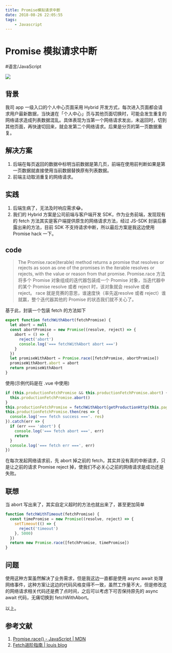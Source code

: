 ```yaml
---
title: Promise模拟请求中断
date: 2018-08-26 22:05:55
tags:
    - Javascript
---
```


# Promise 模拟请求中断
#语言/JavaScript


![](https://ws1.sinaimg.cn/large/006tNbRwly1funghu18coj30sf0jjmzk.jpg)


## 背景
我司 app 一级入口的个人中心页面采用 Hybrid 开发方式，每次进入页面都会请求用户最新数据，当快速在「个人中心」页与其他页面切换时，可能会发生重复的网络请求造成列表数据混乱。具体表现为当第一个网络请求发出，未返回时，切到其他页面，再快速切回来，就会发第二个网络请求。后果是分页的第一页数据重复。

<!--more-->

## 解决方案
  1. 后端在每页返回的数据中标明当前数据是第几页，前端在使用前判断如果是第一页数据就直接使用当前数据替换原有列表数据。
  2. 前端主动取消重复的网络请求。

## 实践
  1. 后端生病了，无法及时响应需求😂。
  2. 我们的 Hybrid 方案是公司前端与客户端开发 SDK，作为业务前端，发现现有的 fetch 方法其实是客户端提供原生的网络请求方法，经过 JS-SDK 封装后暴露出来的方法，目前 SDK 不支持请求中断，所以最后方案是我这边使用 Promise hack 一下。
  
## code
> The Promise.race(iterable) method returns a promise that resolves or rejects as soon as one of the promises in the iterable resolves or rejects, with the value or reason from that promise.
Promise.race 方法将多个 Promise 对象组成的迭代器包装成一个 Promise 对象，当迭代器中的某个 Promise resolve 或者 reject 时，该对象就会 resolve 或者 reject。
race 就是竞赛的意思，谁速度快（率先返resolve 或者 reject）谁就赢，整个迭代器其他的 Promise 的状态我们就不关心了。

基于此，封装一个包装 fetch 的方法如下
```javascript
export function fetchWithAbort(fetchPromise) {
  let abort = null
  const abortPromise = new Promise((resolve, reject) => {
    abort = () => {
      reject('abort')
      console.log('=== fetchWithAbort abort ===')
    }
  })
  let promiseWithAbort = Promise.race([fetchPromise, abortPromise])
  promiseWithAbort.abort = abort
  return promiseWithAbort
}
```
使用(示例代码是在 .vue 中使用)
```javascript
if (this.productionFetchPromise && this.productionFetchPromise.abort) {
  this.productionFetchPromise.abort()
}
this.productionFetchPromise = fetchWithAbort(getProductionHttp(this.page, PAGE_SIZE))
this.productionFetchPromise.then(res => {
  console.log('=== fetch success ==='. res)
}).catch(err => {
  if (err === 'abort') {
    console.log('=== fetch abort ===', err)
    return
  }
  console.log('=== fetch err ===', err)
})
```
在每次发起网络请求前，先 abort 掉之前的 fetch，其实并没有真的中断请求，只是让之前的请求 Promise reject 掉，使我们不必关心之前的网络请求是成功还是失败。

## 联想
当 abort 写出来了，其实自定义超时的方法也就出来了，甚至更加简单
```javascript
function fetchWithTimeout(fetchPromise) {
  const timePromise = new Promise((resolve, reject) => {
    setTimeout(() => {
      reject('timeout')
    }, 5000)
  })
  return new Promise.race([fetchPromise, timePromise])
}
```

## 问题
使用这种方案虽然解决了业务需求，但是我这边一直都是使用 async await 处理网络事件，这种方案让这边的代码风格变得不一致，虽然工作量不大，但是修改这的网络请求相关代码还是费了点时间，之后可以考虑下可否保持原先的 async await 代码，无痛切换到 fetchWithAbort。

以上。

## 参考文献
  1. [Promise.race() - JavaScript | MDN](https://developer.mozilla.org/en-US/docs/Web/JavaScript/Reference/Global_Objects/Promise/race)
  2. [Fetch进阶指南 | louis blog](http://louiszhai.github.io/2016/11/02/fetch/)
